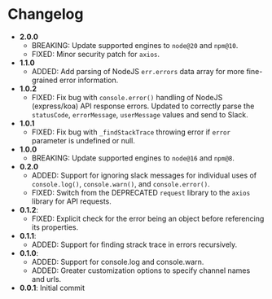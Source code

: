 # Changelog
- **2.0.0**
	- BREAKING: Update supported engines to `node@20` and `npm@10`.
	- FIXED: Minor security patch for `axios`.
- **1.1.0**
	- ADDED: Add parsing of NodeJS `err.errors` data array for more fine-grained error information.
- **1.0.2**
	- FIXED: Fix bug with `console.error()` handling of NodeJS (express/koa) API response errors. Updated to correctly parse the `statusCode`, `errorMessage`, `userMessage` values and send to Slack.
- **1.0.1**
	- FIXED: Fix bug with `_findStackTrace` throwing error if `error` parameter is undefined or null.
- **1.0.0**
	- BREAKING: Update supported engines to `node@16` and `npm@8`.
- **0.2.0**
	- ADDED: Support for ignoring slack messages for individual uses of `console.log()`, `console.warn()`, and `console.error()`.
	- FIXED: Switch from the DEPRECATED `request` library to the `axios` library for API requests.
- **0.1.2**:
	- FIXED: Explicit check for the error being an object before referencing its properties.
- **0.1.1**:
	- ADDED: Support for finding strack trace in errors recursively.
- **0.1.0**:
	- ADDED: Support for console.log and console.warn.
	- ADDED: Greater customization options to specify channel names and urls.
- **0.0.1**: Initial commit
